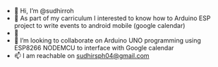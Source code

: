 - 👋 Hi, I’m @sudhirroh
- 👀 As part of my carriculum I interested to know how to Arduino ESP project to write events to android mobile (google calendar)
- 🌱 
- 💞️ I’m looking to collaborate on Arduino UNO programming using ESP8266 NODEMCU to interface with Google calendar
- 📫 I am reachable on sudhirsph04@gmail.com

<!---
sudhirroh/sudhirroh is a ✨ special ✨ repository because its `README.md` (this file) appears on your GitHub profile.
You can click the Preview link to take a look at your changes.
--->
